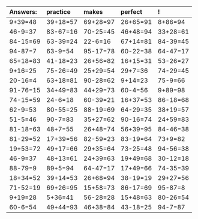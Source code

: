 | Answers: | practice | makes | perfect | ! |
| :--- | :--- | :--- | :--- | :--- |
| 9+39=48 | 39+18=57 | 69+28=97 | 26+65=91 | 8+86=94 | 
| 46-9=37 | 83-67=16 | 70-25=45 | 46+48=94 | 33+28=61 | 
| 84-15=69 | 63-39=24 | 22-6=16 | 67+14=81 | 84-39=45 | 
| 94-87=7 | 63-9=54 | 95-17=78 | 60-22=38 | 64-47=17 | 
| 65+18=83 | 41-18=23 | 26+56=82 | 16+15=31 | 53-26=27 | 
| 9+16=25 | 75-26=49 | 25+29=54 | 29+7=36 | 74-29=45 | 
| 20-16=4 | 63+18=81 | 90-28=62 | 9+14=23 | 75-9=66 | 
| 91-76=15 | 34+49=83 | 44+29=73 | 60-4=56 | 9+89=98 | 
| 74-15=59 | 24-6=18 | 60-39=21 | 16+37=53 | 86-18=68 | 
| 62-9=53 | 80-55=25 | 88-19=69 | 64-29=35 | 38+19=57 | 
| 51-5=46 | 90-7=83 | 35+27=62 | 90-16=74 | 24+59=83 | 
| 81-18=63 | 48+7=55 | 26+48=74 | 56+39=95 | 84-46=38 | 
| 81-29=52 | 17+39=56 | 82-59=23 | 83-19=64 | 73+9=82 | 
| 19+53=72 | 49+17=66 | 29+35=64 | 73-25=48 | 94-56=38 | 
| 46-9=37 | 48+13=61 | 24+39=63 | 19+49=68 | 30-12=18 | 
| 88-79=9 | 89+5=94 | 64-47=17 | 17+49=66 | 74-35=39 | 
| 18+34=52 | 39+14=53 | 26+68=94 | 38-19=19 | 29+27=56 | 
| 71-52=19 | 69+26=95 | 15+58=73 | 86-17=69 | 95-87=8 | 
| 9+19=28 | 5+36=41 | 56-28=28 | 15+48=63 | 80-26=54 | 
| 60-6=54 | 49+44=93 | 46+38=84 | 43-18=25 | 94-7=87 | 
